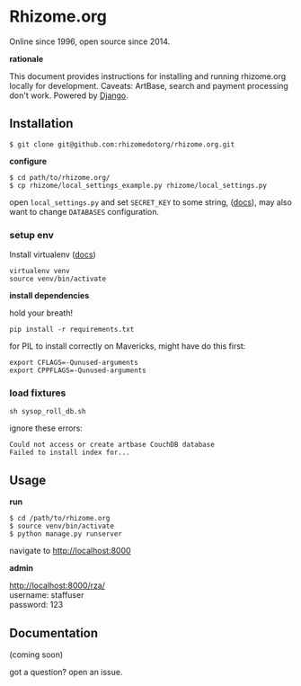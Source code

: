 # Rhizome.org

Online since 1996, open source since 2014.

**rationale**

This document provides instructions for installing and running rhizome.org locally for development. Caveats: ArtBase, search and payment processing don't work. Powered by [Django](https://www.djangoproject.com/).

## Installation

```
$ git clone git@github.com:rhizomedotorg/rhizome.org.git
```

**configure**

```
$ cd path/to/rhizome.org/
$ cp rhizome/local_settings_example.py rhizome/local_settings.py
```

open `local_settings.py` and set `SECRET_KEY` to some string, ([docs](https://docs.djangoproject.com/en/dev/ref/settings/#std:setting-SECRET_KEY)), may also want to change `DATABASES` configuration.

### setup env

Install virtualenv ([docs](http://www.virtualenv.org/en/latest/virtualenv.html#installation))

```
virtualenv venv
source venv/bin/activate
```

**install dependencies**

hold your breath!

```
pip install -r requirements.txt
```

for PIL to install correctly on Mavericks, might have do this first:

```
export CFLAGS=-Qunused-arguments
export CPPFLAGS=-Qunused-arguments
```

### load fixtures

```
sh sysop_roll_db.sh
```

ignore these errors:

`Could not access or create artbase CouchDB database`    
`Failed to install index for...`

## Usage

**run**

```
$ cd /path/to/rhizome.org
$ source venv/bin/activate
$ python manage.py runserver
```

navigate to [http://localhost:8000](localhost:8000)

**admin**

[http://localhost:8000/rza/](localhost:8000/rza/)    
username: staffuser    
password: 123

## Documentation

(coming soon)

got a question? open an issue.

